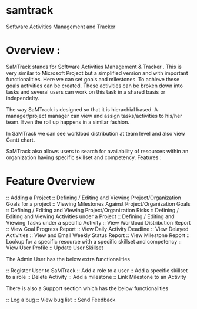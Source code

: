 # samtrack
Software Activities Management and Tracker

Overview :
==========
SaMTrack stands for Software Activities Management & Tracker . This is very similar to Microsoft Project  but a simplified version and with important functionalities. Here we can set goals and milestones. To achieve these goals activities can be created. These activities can be broken down into tasks and several users can work on this task in a shared basis or independelty.

The way SaMTrack is designed so that it is hierachial based. A manager/project manager can view and assign tasks/activities to his/her team. Even the roll up happens in a similar fashion.

In SaMTrack we can see workload distribution at team level and also view Gantt chart.

SaMTrack also allows users to search for availability of resources within an organization having specific skillset and competency.
Features :

Feature Overview
================
:: Adding a Project
:: Defining / Editing and Viewing Project/Organization Goals for a project
:: Viewing Milestones Against Project/Organization Goals
:: Defining / Editing and Viewing Project/Organization Risks
:: Defining / Editing and Viewing Activities under a Project
:: Defining / Editing and Viewing Tasks under a specific Activity
:: View Workload Distribution Report
:: View Goal Progress Report
:: View Daily Activity Deadline
:: View Delayed Activities
:: View and Email Weekly Status Report
:: View Milestone Report
:: Lookup for a specific resource with a specific skillset and competency
:: View User Profile
:: Update User Skillset


The Admin User has the below extra functionalities

:: Register User to SaMTrack
:: Add a role to a user
:: Add a specific skillset to a role
:: Delete Activity
:: Add a milestone
:: Link Milestone to an Activity

There is also a Support section which has the below functionalities

:: Log a bug
:: View bug list
:: Send Feedback

